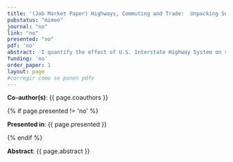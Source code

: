 ```yaml
---
title: '(Job Market Paper) Highways, Commuting and Trade:  Unpacking Suburban Growth'
pubstatus: "mimeo"
journal: "no"
link: "no"
presented: "no"
pdf: 'no' 
abstract: 'I quantify the effect of U.S. Interstate Highway System on suburbanization. I leverage variation in highway construction dates and driving time reductions to show that new highways affect both commute costs and trade costs. I find that, on average, a rise of one standard deviation in market access raises population and employment by about 10 percent after 40 years. However, a rise of one standard deviation in commuting access raises population and employment by about 1 percent after controlling for market access changes. I develop a quantitative model of trade, commuting, migration, and scale externalities, and map it to the reduced-form estimates. Using the calibrated model, simulations show highways account for 15 percent of suburban growth and 33 percent of the decline in urban cores. I find that suburbs developed and urban cores declined not only because of reduced commute times, but also, because of trade costs reductions.'
funding: 'no'
order_paper: 1
layout: page
#corregir como se ponen pdfs
---
```


<p><b>Co-author(s)</b>: {{ page.coauthors }} </p>

{% if page.presented != 'no' %}
<p><b>Presented in</b>: {{ page.presented }} </p>
{% endif %}

<div class ="text"><p><b>Abstract</b>: {{ page.abstract }} </p></div>
